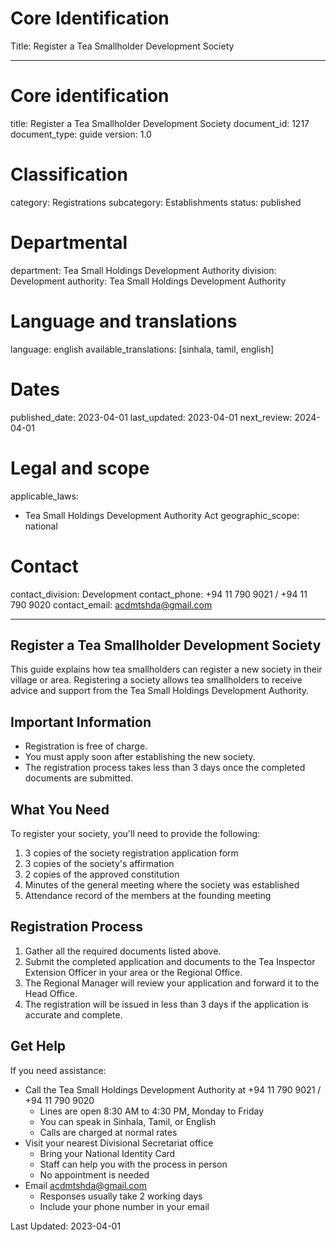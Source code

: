 # Core Identification
Title: Register a Tea Smallholder Development Society

---
# Core identification
title: Register a Tea Smallholder Development Society
document_id: 1217
document_type: guide
version: 1.0

# Classification
category: Registrations
subcategory: Establishments
status: published

# Departmental
department: Tea Small Holdings Development Authority
division: Development
authority: Tea Small Holdings Development Authority

# Language and translations
language: english
available_translations: [sinhala, tamil, english]

# Dates
published_date: 2023-04-01
last_updated: 2023-04-01
next_review: 2024-04-01

# Legal and scope
applicable_laws:
 - Tea Small Holdings Development Authority Act
geographic_scope: national

# Contact
contact_division: Development
contact_phone: +94 11 790 9021 / +94 11 790 9020
contact_email: acdmtshda@gmail.com

---

## Register a Tea Smallholder Development Society

This guide explains how tea smallholders can register a new society in their village or area. Registering a society allows tea smallholders to receive advice and support from the Tea Small Holdings Development Authority.

## Important Information

- Registration is free of charge.
- You must apply soon after establishing the new society.
- The registration process takes less than 3 days once the completed documents are submitted.

## What You Need

To register your society, you'll need to provide the following:

1. 3 copies of the society registration application form
2. 3 copies of the society's affirmation
3. 2 copies of the approved constitution
4. Minutes of the general meeting where the society was established
5. Attendance record of the members at the founding meeting

## Registration Process

1. Gather all the required documents listed above.
2. Submit the completed application and documents to the Tea Inspector Extension Officer in your area or the Regional Office.
3. The Regional Manager will review your application and forward it to the Head Office.
4. The registration will be issued in less than 3 days if the application is accurate and complete.

## Get Help

If you need assistance:

- Call the Tea Small Holdings Development Authority at +94 11 790 9021 / +94 11 790 9020
    - Lines are open 8:30 AM to 4:30 PM, Monday to Friday
    - You can speak in Sinhala, Tamil, or English
    - Calls are charged at normal rates
- Visit your nearest Divisional Secretariat office
    - Bring your National Identity Card
    - Staff can help you with the process in person
    - No appointment is needed
- Email acdmtshda@gmail.com
    - Responses usually take 2 working days
    - Include your phone number in your email

Last Updated: 2023-04-01